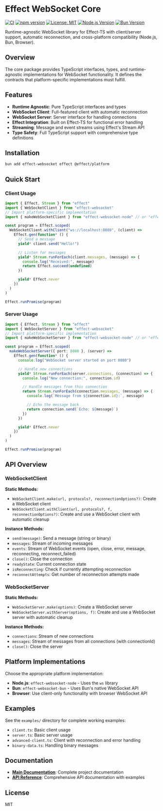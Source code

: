 # Effect WebSocket Core

[![CI](https://github.com/iwatakeshi/effect-websocket/actions/workflows/ci.yml/badge.svg)](https://github.com/iwatakeshi/effect-websocket/actions/workflows/ci.yml)
[![npm version](https://badge.fury.io/js/effect-websocket.svg)](https://badge.fury.io/js/effect-websocket)
[![License: MIT](https://img.shields.io/badge/License-MIT-yellow.svg)](https://opensource.org/licenses/MIT)
[![Node.js Version](https://img.shields.io/badge/node-%3E%3D18.0.0-brightgreen)](https://nodejs.org/)
[![Bun Version](https://img.shields.io/badge/bun-%3E%3D1.0.0-000000)](https://bun.sh/)

Runtime-agnostic WebSocket library for Effect-TS with client/server support, automatic reconnection, and cross-platform compatibility (Node.js, Bun, Browser).

## Overview

The core package provides TypeScript interfaces, types, and runtime-agnostic implementations for WebSocket functionality. It defines the contracts that platform-specific implementations must fulfill.

## Features

- **Runtime Agnostic**: Pure TypeScript interfaces and types
- **WebSocket Client**: Full-featured client with automatic reconnection
- **WebSocket Server**: Server interface for handling connections
- **Effect Integration**: Built on Effect-TS for functional error handling
- **Streaming**: Message and event streams using Effect's Stream API
- **Type Safety**: Full TypeScript support with comprehensive type definitions

## Installation

```bash
bun add effect-websocket effect @effect/platform
```

## Quick Start

### Client Usage

```typescript
import { Effect, Stream } from "effect"
import { WebSocketClient } from "effect-websocket"
// Import platform-specific implementation
import { makeWebSocketClient } from "effect-websocket-node" // or "effect-websocket-bun"

const program = Effect.scoped(
  WebSocketClient.withClient("ws://localhost:8080", (client) =>
    Effect.gen(function* () {
      // Send a message
      yield* client.send("Hello!")

      // Listen for messages
      yield* Stream.runForEach(client.messages, (message) => {
        console.log("Received:", message)
        return Effect.succeed(undefined)
      })

      yield* Effect.never
    })
  )
)

Effect.runPromise(program)
```

### Server Usage

```typescript
import { Effect, Stream } from "effect"
import { WebSocketServer } from "effect-websocket"
// Import platform-specific implementation
import { makeWebSocketServer } from "effect-websocket-node" // or "effect-websocket-bun"

const program = Effect.scoped(
  makeWebSocketServer({ port: 8080 }, (server) =>
    Effect.gen(function* () {
      console.log("WebSocket server started on port 8080")

      // Handle new connections
      yield* Stream.runForEach(server.connections, (connection) => {
        console.log("New connection:", connection.id)

        // Handle messages from this connection
        return Stream.runForEach(connection.messages, (message) => {
          console.log(`Message from ${connection.id}:`, message)

          // Echo the message back
          return connection.send(`Echo: ${message}`)
        })
      })

      yield* Effect.never
    })
  )
)

Effect.runPromise(program)
```

## API Overview

### WebSocketClient

**Static Methods:**
- `WebSocketClient.make(url, protocols?, reconnectionOptions?)`: Create a WebSocket client
- `WebSocketClient.withClient(url, protocols?, f, reconnectionOptions?)`: Create and use a WebSocket client with automatic cleanup

**Instance Methods:**
- `send(message)`: Send a message (string or binary)
- `messages`: Stream of incoming messages
- `events`: Stream of WebSocket events (open, close, error, message, reconnecting, reconnect_failed)
- `close()`: Close the connection
- `readyState`: Current connection state
- `isReconnecting`: Check if currently attempting reconnection
- `reconnectAttempts`: Get number of reconnection attempts made

### WebSocketServer

**Static Methods:**
- `WebSocketServer.make(options)`: Create a WebSocket server
- `WebSocketServer.withServer(options, f)`: Create and use a WebSocket server with automatic cleanup

**Instance Methods:**
- `connections`: Stream of new connections
- `messages`: Stream of messages from all connections (with connectionId)
- `close()`: Close the server

## Platform Implementations

Choose the appropriate platform implementation:

- **Node.js**: `effect-websocket-node` - Uses the `ws` library
- **Bun**: `effect-websocket-bun` - Uses Bun's native WebSocket API
- **Browser**: Use client-only functionality with browser WebSocket API

## Examples

See the `examples/` directory for complete working examples:

- `client.ts`: Basic client usage
- `server.ts`: Basic server usage
- `advanced-client.ts`: Client with reconnection and error handling
- `binary-data.ts`: Handling binary messages

## Documentation

- **[Main Documentation](../../README.md)**: Complete project documentation
- **[API Reference](../../API.md)**: Comprehensive API documentation with examples

## License

MIT